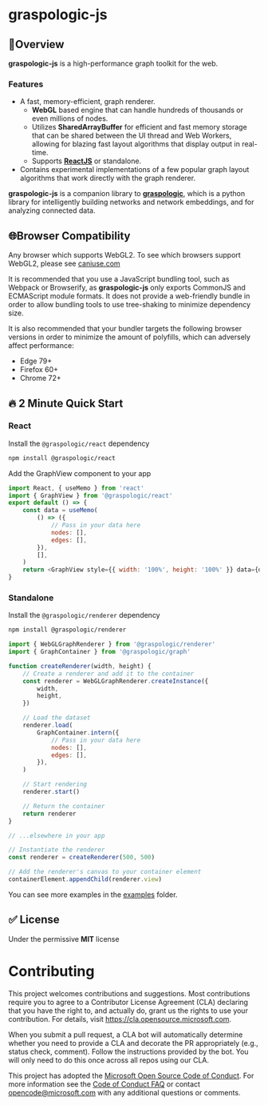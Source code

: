 # graspologic-js

## 📄Overview

**graspologic-js** is a high-performance graph toolkit for the web.

### Features

- A fast, memory-efficient, graph renderer.
  - **WebGL** based engine that can handle hundreds of thousands or even millions of nodes.
  - Utilizes **SharedArrayBuffer** for efficient and fast memory storage that can be shared between the UI thread and Web Workers, allowing for blazing fast layout algorithms that display output in real-time.
  - Supports [**ReactJS**](https://reactjs.org/) or standalone.
- Contains experimental implementations of a few popular graph layout algorithms that work directly with the graph renderer.

**graspologic-js** is a companion library to [**graspologic**](https://github.com/microsoft/graspologic), which is a python library for intelligently building networks and network embeddings, and for analyzing connected data.

## 🌐Browser Compatibility

Any browser which supports WebGL2. To see which browsers support WebGL2, please see [caniuse.com](https://caniuse.com/#feat=webgl2)

It is recommended that you use a JavaScript bundling tool, such as Webpack or Browserify, as **graspologic-js** only exports CommonJS and ECMAScript module formats. It does not provide a web-friendly bundle in order to allow bundling tools to use tree-shaking to minimize dependency size.

It is also recommended that your bundler targets the following browser versions in order to minimize the amount of polyfills, which can adversely affect performance:

- Edge 79+
- Firefox 60+
- Chrome 72+

## 🔥 2 Minute Quick Start

### React

Install the `@graspologic/react` dependency

```sh
npm install @graspologic/react
```

Add the GraphView component to your app

```js
import React, { useMemo } from 'react'
import { GraphView } from '@graspologic/react'
export default () => {
	const data = useMemo(
		() => ({
			// Pass in your data here
			nodes: [],
			edges: [],
		}),
		[],
	)
	return <GraphView style={{ width: '100%', height: '100%' }} data={data} />
}
```

### Standalone

Install the `@graspologic/renderer` dependency

```sh
npm install @graspologic/renderer
```

```js
import { WebGLGraphRenderer } from '@graspologic/renderer'
import { GraphContainer } from '@graspologic/graph'

function createRenderer(width, height) {
	// Create a renderer and add it to the container
	const renderer = WebGLGraphRenderer.createInstance({
		width,
		height,
	})

	// Load the dataset
	renderer.load(
		GraphContainer.intern({
			// Pass in your data here
			nodes: [],
			edges: [],
		}),
	)

	// Start rendering
	renderer.start()

	// Return the container
	return renderer
}

// ...elsewhere in your app

// Instantiate the renderer
const renderer = createRenderer(500, 500)

// Add the renderer's canvas to your container element
containerElement.appendChild(renderer.view)
```

You can see more examples in the [examples](./examples) folder.

## ✅ License

Under the permissive **MIT** license

# Contributing

This project welcomes contributions and suggestions. Most contributions require you to agree to a
Contributor License Agreement (CLA) declaring that you have the right to, and actually do, grant us
the rights to use your contribution. For details, visit https://cla.opensource.microsoft.com.

When you submit a pull request, a CLA bot will automatically determine whether you need to provide
a CLA and decorate the PR appropriately (e.g., status check, comment). Follow the instructions
provided by the bot. You will only need to do this once across all repos using our CLA.

This project has adopted the [Microsoft Open Source Code of Conduct](https://opensource.microsoft.com/codeofconduct/).
For more information see the [Code of Conduct FAQ](https://opensource.microsoft.com/codeofconduct/faq/) or
contact [opencode@microsoft.com](mailto:opencode@microsoft.com) with any additional questions or comments.

